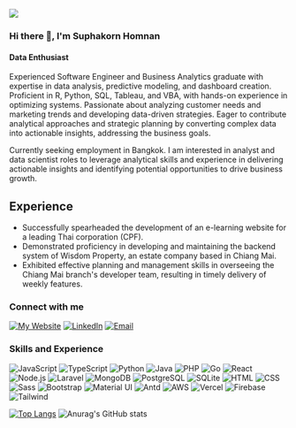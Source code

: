 ![](https://komarev.com/ghpvc/?username=SuphakornHomnan)

### Hi there 👋, I'm Suphakorn Homnan
#### Data Enthusiast

Experienced Software Engineer and Business Analytics graduate with expertise in data analysis, predictive modeling, and dashboard creation. Proficient in R, Python, SQL, Tableau, and VBA, with hands-on experience in optimizing systems. Passionate about analyzing customer needs and marketing trends and developing data-driven strategies. Eager to contribute analytical approaches and strategic planning by converting complex data into actionable insights, addressing the business goals.

Currently seeking employment in Bangkok. I am interested in analyst and data scientist roles to leverage analytical skills and experience in delivering actionable insights and identifying potential opportunities to drive business growth.

## Experience
* Successfully spearheaded the development of an e-learning website for a leading Thai corporation (CPF).
* Demonstrated proficiency in developing and maintaining the backend system of Wisdom Property, an estate company based in Chiang Mai.
* Exhibited effective planning and management skills in overseeing the Chiang Mai branch's developer team, resulting in timely delivery of weekly features.

### Connect with me

[![My Website](https://img.shields.io/badge/My_Website-suphakornhomnan.github.io-informational?style=flat&logo=website&logoColor=white&color=AF9FF8)](https://suphakorn-homnan-portfolio.vercel.app/)
[![LinkedIn](https://img.shields.io/badge/LinkedIn-SuphakornHomnan-informational?style=flat&logo=LinkedIn&logoColor=white&color=077AB0)](https://www.linkedin.com/in/suphakorn-homnan-26053b210/)
[![Email](https://img.shields.io/badge/Email-supakornhomnan@gmail.com-informational?style=flat&logo=gmail&logoColor=white&color=F58899)](mailto:supakornhomnan@gmail.com)

### Skills and Experience

![JavaScript](https://img.shields.io/badge/-JavaScript-informational?style=flat&logo=JavaScript&logoColor=white&color=F7DF1E)
![TypeScript](https://img.shields.io/badge/-TypeScript-informational?style=flat&logo=TypeScript&logoColor=white&color=00ACD7)
![Python](https://img.shields.io/badge/-Python-informational?style=flat&logo=Python&logoColor=white&color=F7DF1E)
![Java](https://img.shields.io/badge/-Java-informational?style=flat&logo=Java&logoColor=white&color=00ACD7)
![PHP](https://img.shields.io/badge/-PHP-informational?style=flat&logo=PHP&logoColor=white&color=F7DF1E)
![Go](https://img.shields.io/badge/-Go-informational?style=flat&logo=Go&logoColor=white&color=00ACD7)
![React](https://img.shields.io/badge/-React-informational?style=flat&logo=React&logoColor=white&color=00ACD7)
![Node.js](https://img.shields.io/badge/-Node.js-informational?style=flat&logo=Nodejs&logoColor=white&color=00ACD7)
![Laravel](https://img.shields.io/badge/-Laravel-informational?style=flat&logo=Laravel&logoColor=white&color=F7DF1E)
![MongoDB](https://img.shields.io/badge/-MongoDB-informational?style=flat&logo=MongoDB&logoColor=white&color=F7DF1E)
![PostgreSQL](https://img.shields.io/badge/-PostgreSQL-informational?style=flat&logo=PostgreSQL&logoColor=white&color=00ACD7)
![SQLite](https://img.shields.io/badge/-SQLite-informational?style=flat&logo=SQLite&logoColor=white&color=F7DF1E)
![HTML](https://img.shields.io/badge/-HTML-informational?style=flat&logo=HTML&logoColor=white&color=00ACD7)
![CSS](https://img.shields.io/badge/-CSS-informational?style=flat&logo=CSS&logoColor=white&color=F7DF1E)
![Sass](https://img.shields.io/badge/-Sass-informational?style=flat&logo=Sass&logoColor=white&color=00ACD7)
![Bootstrap](https://img.shields.io/badge/-Bootstrap-informational?style=flat&logo=Bootstrap&logoColor=white&color=F7DF1E)
![Material UI](https://img.shields.io/badge/-Material_UI-informational?style=flat&logo=Material&logoColor=white&color=00ACD7)
![Antd](https://img.shields.io/badge/-Antd-informational?style=flat&logo=Antd&logoColor=white&color=F7DF1E)
![AWS](https://img.shields.io/badge/-AWS-informational?style=flat&logo=AWS&logoColor=white&color=00ACD7)
![Vercel](https://img.shields.io/badge/-Vercel-informational?style=flat&logo=Vercel&logoColor=white&color=F7DF1E)
![Firebase](https://img.shields.io/badge/-Firebase-informational?style=flat&logo=Firebase&logoColor=white&color=F7DF1E)
![Tailwind](https://img.shields.io/badge/-Tailwind-informational?style=flat&logo=Tailwind&logoColor=white&color=00ACD7)

 
[![Top Langs](https://github-readme-stats.vercel.app/api/top-langs/?username=SuphakornHomnan&layout=compact)](https://github.com/SuphakornHomnan/SuphakornHomnan)
![Anurag's GitHub stats](https://github-readme-stats.vercel.app/api?username=SuphakornHomnan&show_icons=true)

